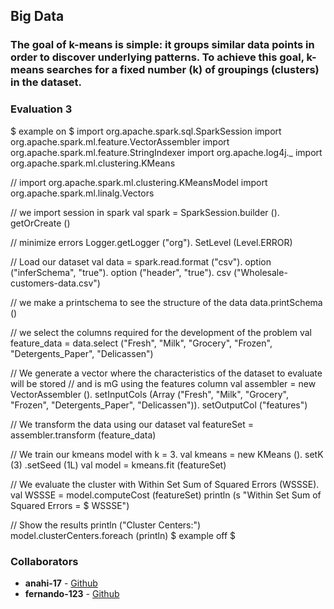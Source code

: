 ## Big Data

### The goal of k-means is simple: it groups similar data points in order to discover underlying patterns. To achieve this goal, k-means searches for a fixed number (k) of groupings (clusters) in the dataset.

### Evaluation 3

 $ example on $
import org.apache.spark.sql.SparkSession
import org.apache.spark.ml.feature.VectorAssembler
import org.apache.spark.ml.feature.StringIndexer
import org.apache.log4j._
import org.apache.spark.ml.clustering.KMeans

// import org.apache.spark.ml.clustering.KMeansModel
import org.apache.spark.ml.linalg.Vectors

// we import session in spark
val spark = SparkSession.builder (). getOrCreate ()

// minimize errors
Logger.getLogger ("org"). SetLevel (Level.ERROR)

// Load our dataset
val data = spark.read.format ("csv"). option ("inferSchema", "true"). option ("header", "true"). csv ("Wholesale-customers-data.csv")

// we make a printschema to see the structure of the data
data.printSchema ()

// we select the columns required for the development of the problem
val feature_data = data.select ("Fresh", "Milk", "Grocery", "Frozen", "Detergents_Paper", "Delicassen")

// We generate a vector where the characteristics of the dataset to evaluate will be stored
// and is mG using the features column
val assembler = new VectorAssembler (). setInputCols (Array ("Fresh", "Milk", "Grocery", "Frozen", "Detergents_Paper", "Delicassen")). setOutputCol ("features")

// We transform the data using our dataset
val featureSet = assembler.transform (feature_data)


// We train our kmeans model with k = 3.
val kmeans = new KMeans (). setK (3) .setSeed (1L)
val model = kmeans.fit (featureSet)

// We evaluate the cluster with Within Set Sum of Squared Errors (WSSSE).
val WSSSE = model.computeCost (featureSet)
println (s "Within Set Sum of Squared Errors = $ WSSSE")

// Show the results
println ("Cluster Centers:")
model.clusterCenters.foreach (println)
 $ example off $

### Collaborators
* **anahi-17** - [Github](https://github.com/anahi-17)
* **fernando-123** - [Github](https://github.com/fernando-123)
